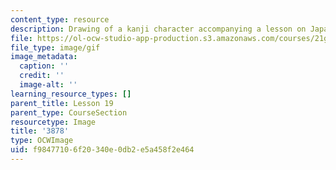 ```yaml
---
content_type: resource
description: Drawing of a kanji character accompanying a lesson on Japanese.
file: https://ol-ocw-studio-app-production.s3.amazonaws.com/courses/21g-504-japanese-iv-spring-2009/f98477106f20340e0db2e5a458f2e464_3878.gif
file_type: image/gif
image_metadata:
  caption: ''
  credit: ''
  image-alt: ''
learning_resource_types: []
parent_title: Lesson 19
parent_type: CourseSection
resourcetype: Image
title: '3878'
type: OCWImage
uid: f9847710-6f20-340e-0db2-e5a458f2e464
---
```

